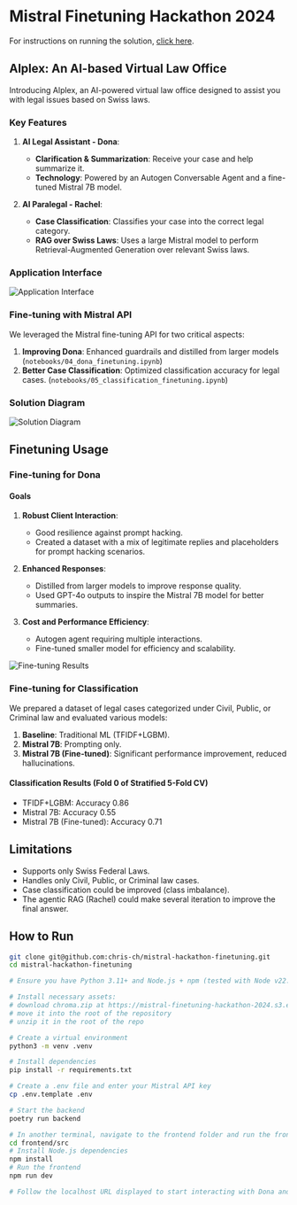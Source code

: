 # Mistral Finetuning Hackathon 2024

For instructions on running the solution, [click here](#how-to-run).

## Alplex: An AI-based Virtual Law Office

Introducing Alplex, an AI-powered virtual law office designed to assist you with legal issues based on Swiss laws.

### Key Features

1. **AI Legal Assistant - Dona**:
   - **Clarification & Summarization**: Receive your case and help summarize it.
   - **Technology**: Powered by an Autogen Conversable Agent and a fine-tuned Mistral 7B model.
   
2. **AI Paralegal - Rachel**:
   - **Case Classification**: Classifies your case into the correct legal category.
   - **RAG over Swiss Laws**: Uses a large Mistral model to perform Retrieval-Augmented Generation over relevant Swiss laws.

### Application Interface

![Application Interface](https://github.com/chris-ch/mistral-hackathon-finetuning/assets/1738060/6817ec8a-19bf-4cfb-9484-f42ae4ffd175)

### Fine-tuning with Mistral API

We leveraged the Mistral fine-tuning API for two critical aspects:

1. **Improving Dona**: Enhanced guardrails and distilled from larger models (`notebooks/04_dona_finetuning.ipynb`)
2. **Better Case Classification**: Optimized classification accuracy for legal cases. (`notebooks/05_classification_finetuning.ipynb`)

### Solution Diagram

![Solution Diagram](https://github.com/chris-ch/mistral-hackathon-finetuning/assets/1738060/75e9bf20-567d-40b9-b81e-22064b63f26b)

## Finetuning Usage

### Fine-tuning for Dona

#### Goals

1. **Robust Client Interaction**:
   - Good resilience against prompt hacking.
   - Created a dataset with a mix of legitimate replies and placeholders for prompt hacking scenarios.

2. **Enhanced Responses**:
   - Distilled from larger models to improve response quality.
   - Used GPT-4o outputs to inspire the Mistral 7B model for better summaries.

3. **Cost and Performance Efficiency**:
   - Autogen agent requiring multiple interactions.
   - Fine-tuned smaller model for efficiency and scalability.

![Fine-tuning Results](https://github.com/chris-ch/mistral-hackathon-finetuning/assets/1738060/8ca57196-4841-4c9a-907f-e732a8d53a74)

### Fine-tuning for Classification

We prepared a dataset of legal cases categorized under Civil, Public, or Criminal law and evaluated various models:

1. **Baseline**: Traditional ML (TFIDF+LGBM).
2. **Mistral 7B**: Prompting only.
3. **Mistral 7B (Fine-tuned)**: Significant performance improvement, reduced hallucinations.

#### Classification Results (Fold 0 of Stratified 5-Fold CV)

* TFIDF+LGBM: Accuracy 0.86
* Mistral 7B: Accuracy 0.55
* Mistral 7B (Fine-tuned): Accuracy 0.71

## Limitations

* Supports only Swiss Federal Laws.
* Handles only Civil, Public, or Criminal law cases.
* Case classification could be improved (class imbalance).
* The agentic RAG (Rachel) could make several iteration to improve the final answer.

## How to Run

```bash
git clone git@github.com:chris-ch/mistral-hackathon-finetuning.git
cd mistral-hackathon-finetuning

# Ensure you have Python 3.11+ and Node.js + npm (tested with Node v22.1.0, npm 10.7.0) for the frontend.

# Install necessary assets:
# download chroma.zip at https://mistral-finetuning-hackathon-2024.s3.eu-central-1.amazonaws.com/chroma.zip
# move it into the root of the repository
# unzip it in the root of the repo

# Create a virtual environment
python3 -m venv .venv

# Install dependencies
pip install -r requirements.txt

# Create a .env file and enter your Mistral API key
cp .env.template .env

# Start the backend
poetry run backend

# In another terminal, navigate to the frontend folder and run the frontend
cd frontend/src
# Install Node.js dependencies
npm install
# Run the frontend
npm run dev

# Follow the localhost URL displayed to start interacting with Dona and Rachel.
```
